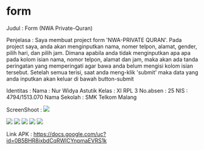 # form

Judul : Form (NWA Private-Quran)

Penjelasa     :
      Saya membuat project form 'NWA-PRIVATE QURAN'. Pada project saya, anda akan menginputkan nama, nomer telpon, alamat, gender, pilih hari, dan pilih jam. Dimana apabila anda tidak menginputkan apa apa pada kolom isian nama, nomor telpon, alamat dan jam, maka akan ada tanda peringatan yang memperingati agar bawa anda belum mengisi kolom isian tersebut. Setelah semua terisi, saat anda meng-klik 'submit' maka data yang anda inputkan akan keluar di bawah button-submit
      
Identitas     :
Nama : Nur Widya Astutik 
Kelas : XI RPL 3 
No.absen : 25 
NIS : 4794/1513.070 
Nama Sekolah : SMK Telkom Malang

ScreenShoot     :
<img src="https://github.com/nurwid28/form/blob/master/25_XIRPL3_Nur%20Widya%20Astutik_app1.jpeg"/>

<img src="https://github.com/nurwid28/form/blob/master/25_XIRPL3_Nur%20Widya%20Astutik_app2.jpeg"/>

<img src="https://github.com/nurwid28/form/blob/master/25_XIRPL3_Nur%20Widya%20Astutik_app3.jpeg"/>

<img src="https://github.com/nurwid28/form/blob/master/25_XIRPL3_Nur%20Widya%20Astutik_app4.jpeg"/>

<img src="https://github.com/nurwid28/form/blob/master/25_XIRPL3_Nur%20Widya%20Astutik_app5.jpeg"/>

<img src="https://github.com/nurwid28/form/blob/master/25_XIRPL3_Nur%20Widya%20Astutik_app6.jpeg"/>

Link APK : https://docs.google.com/uc?id=0B5BHR8ixbdCqRWlCYnpmaEVRS1k
